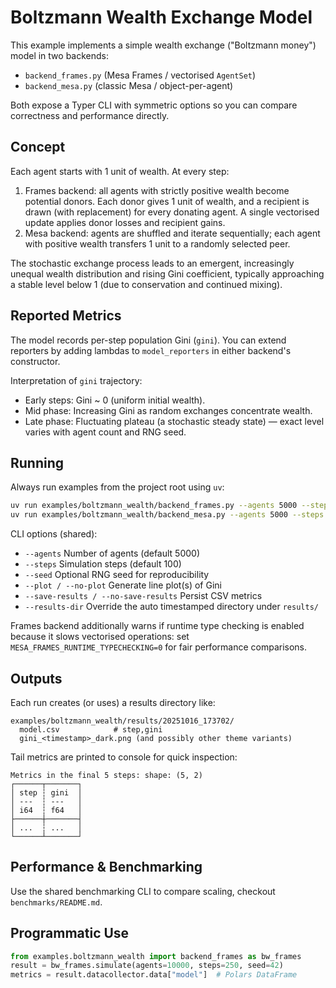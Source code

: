 # Boltzmann Wealth Exchange Model

This example implements a simple wealth exchange ("Boltzmann money") model in two
backends:

- `backend_frames.py` (Mesa Frames / vectorised `AgentSet`)
- `backend_mesa.py` (classic Mesa / object-per-agent)

Both expose a Typer CLI with symmetric options so you can compare correctness
and performance directly.

## Concept

Each agent starts with 1 unit of wealth. At every step:

1. Frames backend: all agents with strictly positive wealth become potential donors.
   Each donor gives 1 unit of wealth, and a recipient is drawn (with replacement)
   for every donating agent. A single vectorised update applies donor losses and
   recipient gains.
2. Mesa backend: agents are shuffled and iterate sequentially; each agent with
   positive wealth transfers 1 unit to a randomly selected peer.

The stochastic exchange process leads to an emergent, increasingly unequal
wealth distribution and rising Gini coefficient, typically approaching a stable
level below 1 (due to conservation and continued mixing).

## Reported Metrics

The model records per-step population Gini (`gini`). You can extend reporters by
adding lambdas to `model_reporters` in either backend's constructor.

Interpretation of `gini` trajectory:

- Early steps: Gini ~ 0 (uniform initial wealth).
- Mid phase: Increasing Gini as random exchanges concentrate wealth.
- Late phase: Fluctuating plateau (a stochastic steady state) — exact level
  varies with agent count and RNG seed.

## Running

Always run examples from the project root using `uv`:

```bash
uv run examples/boltzmann_wealth/backend_frames.py --agents 5000 --steps 200 --seed 123 --plot --save-results
uv run examples/boltzmann_wealth/backend_mesa.py --agents 5000 --steps 200 --seed 123 --plot --save-results
```

CLI options (shared):

- `--agents` Number of agents (default 5000)
- `--steps` Simulation steps (default 100)
- `--seed` Optional RNG seed for reproducibility
- `--plot / --no-plot` Generate line plot(s) of Gini
- `--save-results / --no-save-results` Persist CSV metrics
- `--results-dir` Override the auto timestamped directory under `results/`

Frames backend additionally warns if runtime type checking is enabled because it
slows vectorised operations: set `MESA_FRAMES_RUNTIME_TYPECHECKING=0` for fair
performance comparisons.

## Outputs

Each run creates (or uses) a results directory like:

```
examples/boltzmann_wealth/results/20251016_173702/
  model.csv            # step,gini
  gini_<timestamp>_dark.png (and possibly other theme variants)
```

Tail metrics are printed to console for quick inspection:

```
Metrics in the final 5 steps: shape: (5, 2)
┌──────┬───────┐
│ step ┆ gini  │
│ ---  ┆ ---   │
│ i64  ┆ f64   │
├──────┼───────┤
│ ...  ┆ ...   │
└──────┴───────┘
```

## Performance & Benchmarking

Use the shared benchmarking CLI to compare scaling, checkout `benchmarks/README.md`.

## Programmatic Use

```python
from examples.boltzmann_wealth import backend_frames as bw_frames
result = bw_frames.simulate(agents=10000, steps=250, seed=42)
metrics = result.datacollector.data["model"]  # Polars DataFrame
```
